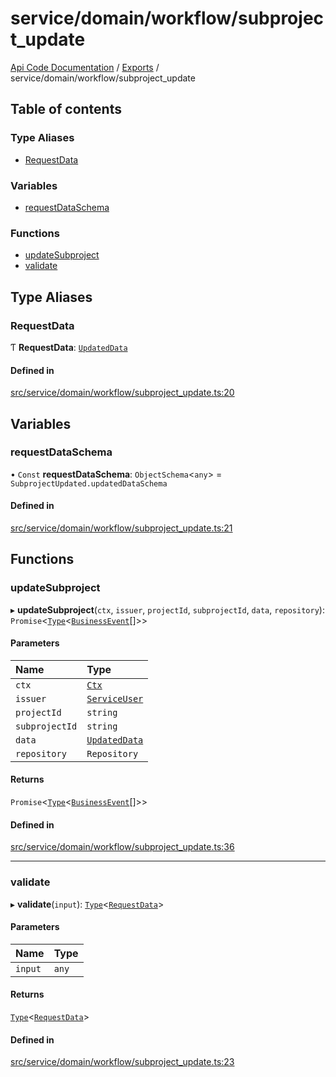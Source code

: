 # service/domain/workflow/subproject\_update
 
[Api Code Documentation](../README.md) / [Exports](../modules.md) / service/domain/workflow/subproject\_update

## Table of contents

### Type Aliases

- [RequestData](service_domain_workflow_subproject_update.md#requestdata)

### Variables

- [requestDataSchema](service_domain_workflow_subproject_update.md#requestdataschema)

### Functions

- [updateSubproject](service_domain_workflow_subproject_update.md#updatesubproject)
- [validate](service_domain_workflow_subproject_update.md#validate)

## Type Aliases

### RequestData

Ƭ **RequestData**: [`UpdatedData`](../interfaces/service_domain_workflow_subproject_updated.UpdatedData.md)

#### Defined in

[src/service/domain/workflow/subproject_update.ts:20](https://github.com/openkfw/TruBudget/blob/95e6f8a/api/src/service/domain/workflow/subproject_update.ts#L20)

## Variables

### requestDataSchema

• `Const` **requestDataSchema**: `ObjectSchema`<`any`\> = `SubprojectUpdated.updatedDataSchema`

#### Defined in

[src/service/domain/workflow/subproject_update.ts:21](https://github.com/openkfw/TruBudget/blob/95e6f8a/api/src/service/domain/workflow/subproject_update.ts#L21)

## Functions

### updateSubproject

▸ **updateSubproject**(`ctx`, `issuer`, `projectId`, `subprojectId`, `data`, `repository`): `Promise`<[`Type`](result.md#type)<[`BusinessEvent`](service_domain_business_event.md#businessevent)[]\>\>

#### Parameters

| Name | Type |
| :------ | :------ |
| `ctx` | [`Ctx`](../interfaces/lib_ctx.Ctx.md) |
| `issuer` | [`ServiceUser`](../interfaces/service_domain_organization_service_user.ServiceUser.md) |
| `projectId` | `string` |
| `subprojectId` | `string` |
| `data` | [`UpdatedData`](../interfaces/service_domain_workflow_subproject_updated.UpdatedData.md) |
| `repository` | `Repository` |

#### Returns

`Promise`<[`Type`](result.md#type)<[`BusinessEvent`](service_domain_business_event.md#businessevent)[]\>\>

#### Defined in

[src/service/domain/workflow/subproject_update.ts:36](https://github.com/openkfw/TruBudget/blob/95e6f8a/api/src/service/domain/workflow/subproject_update.ts#L36)

___

### validate

▸ **validate**(`input`): [`Type`](result.md#type)<[`RequestData`](service_domain_workflow_subproject_update.md#requestdata)\>

#### Parameters

| Name | Type |
| :------ | :------ |
| `input` | `any` |

#### Returns

[`Type`](result.md#type)<[`RequestData`](service_domain_workflow_subproject_update.md#requestdata)\>

#### Defined in

[src/service/domain/workflow/subproject_update.ts:23](https://github.com/openkfw/TruBudget/blob/95e6f8a/api/src/service/domain/workflow/subproject_update.ts#L23)
